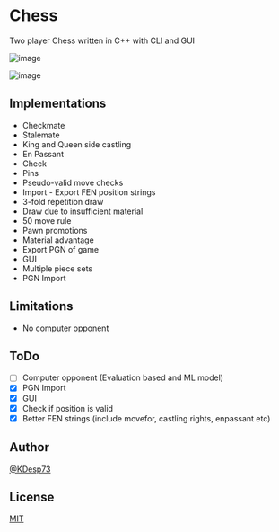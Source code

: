 # Chess

Two player Chess written in C++ with CLI and GUI

![image](https://github.com/KDesp73/Chess/assets/63654361/94eb8637-c78f-4b82-81f8-93fcb1218316)

![image](https://github.com/KDesp73/Chess/assets/63654361/9cd93404-066b-4218-92b2-d377c0c6b5d0)


## Implementations

- Checkmate
- Stalemate
- King and Queen side castling
- En Passant
- Check
- Pins
- Pseudo-valid move checks
- Import - Export FEN position strings
- 3-fold repetition draw
- Draw due to insufficient material
- 50 move rule
- Pawn promotions
- Material advantage
- Export PGN of game
- GUI
- Multiple piece sets
- PGN Import

## Limitations

- No computer opponent

## ToDo

- [ ] Computer opponent (Evaluation based and ML model)
- [x] PGN Import
- [x] GUI
- [x] Check if position is valid
- [x] Better FEN strings (include movefor, castling rights, enpassant etc)

## Author

[@KDesp73](http://github.com/KDesp73)

## License

[MIT](https://github.com/KDesp73/Chess/blob/main/LICENSE)
